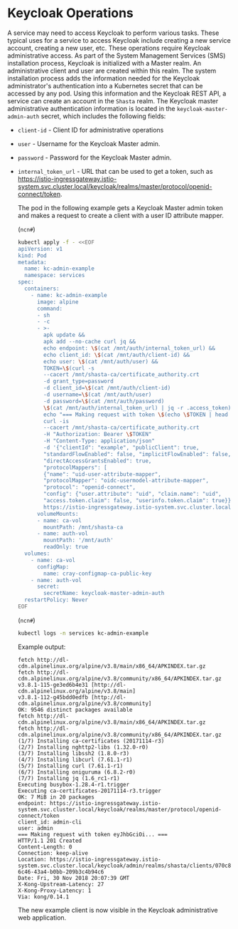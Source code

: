 # Keycloak Operations

A service may need to access Keycloak to perform various tasks. These typical uses for a service to access Keycloak include creating a new service account, creating a new user, etc. These operations require Keycloak administrative access. As part of the System Management Services \(SMS\) installation process, Keycloak is initialized with a Master realm. An administrative client and user are created within this realm. The system installation process adds the information needed for the Keycloak administrator's authentication into a Kubernetes secret that can be accessed by any pod. Using this information and the Keycloak REST API, a service can create an account in the `Shasta` realm. The Keycloak master administrative authentication information is located in the `keycloak-master-admin-auth` secret, which includes the following fields:

- `client-id` - Client ID for administrative operations
- `user` - Username for the Keycloak Master admin.
- `password` - Password for the Keycloak Master admin.
- `internal_token_url` - URL that can be used to get a token, such as https://istio-ingressgateway.istio-system.svc.cluster.local/keycloak/realms/master/protocol/openid-connect/token.

    The pod in the following example gets a Keycloak Master admin token and makes a request to create a client with a user ID attribute mapper.

    (`ncn#`)
    ```bash
    kubectl apply -f - <<EOF
    apiVersion: v1
    kind: Pod
    metadata:
      name: kc-admin-example
      namespace: services
    spec:
      containers:
        - name: kc-admin-example
          image: alpine
          command:
          - sh
          - -c
          - >-
            apk update &&
            apk add --no-cache curl jq &&
            echo endpoint: \$(cat /mnt/auth/internal_token_url) &&
            echo client_id: \$(cat /mnt/auth/client-id) &&
            echo user: \$(cat /mnt/auth/user) &&
            TOKEN=\$(curl -s
            --cacert /mnt/shasta-ca/certificate_authority.crt
            -d grant_type=password
            -d client_id=\$(cat /mnt/auth/client-id)
            -d username=\$(cat /mnt/auth/user)
            -d password=\$(cat /mnt/auth/password)
            \$(cat /mnt/auth/internal_token_url) | jq -r .access_token) &&
            echo "=== Making request with token \$(echo \$TOKEN | head -c10)... ===" &&
            curl -is
            --cacert /mnt/shasta-ca/certificate_authority.crt
            -H "Authorization: Bearer \$TOKEN"
            -H "Content-Type: application/json"
            -d '{"clientId": "example", "publicClient": true,
            "standardFlowEnabled": false, "implicitFlowEnabled": false,
            "directAccessGrantsEnabled": true,
            "protocolMappers": [
            {"name": "uid-user-attribute-mapper",
            "protocolMapper": "oidc-usermodel-attribute-mapper",
            "protocol": "openid-connect",
            "config": {"user.attribute": "uid", "claim.name": "uid",
            "access.token.claim": false, "userinfo.token.claim": true}}]}'
            https://istio-ingressgateway.istio-system.svc.cluster.local/keycloak/admin/realms/shasta/clients
          volumeMounts:
          - name: ca-vol
            mountPath: /mnt/shasta-ca
          - name: auth-vol
            mountPath: '/mnt/auth'
            readOnly: true
      volumes:
        - name: ca-vol
          configMap:
            name: cray-configmap-ca-public-key
        - name: auth-vol
          secret:
            secretName: keycloak-master-admin-auth
      restartPolicy: Never
    EOF
    ```

    (`ncn#`)
    ```bash
    kubectl logs -n services kc-admin-example
    ```

    Example output:

    ```
    fetch http://dl-cdn.alpinelinux.org/alpine/v3.8/main/x86_64/APKINDEX.tar.gz
    fetch http://dl-cdn.alpinelinux.org/alpine/v3.8/community/x86_64/APKINDEX.tar.gz
    v3.8.1-115-ge3ed6b4e31 [http://dl-cdn.alpinelinux.org/alpine/v3.8/main]
    v3.8.1-112-g45bdd0edfb [http://dl-cdn.alpinelinux.org/alpine/v3.8/community]
    OK: 9546 distinct packages available
    fetch http://dl-cdn.alpinelinux.org/alpine/v3.8/main/x86_64/APKINDEX.tar.gz
    fetch http://dl-cdn.alpinelinux.org/alpine/v3.8/community/x86_64/APKINDEX.tar.gz
    (1/7) Installing ca-certificates (20171114-r3)
    (2/7) Installing nghttp2-libs (1.32.0-r0)
    (3/7) Installing libssh2 (1.8.0-r3)
    (4/7) Installing libcurl (7.61.1-r1)
    (5/7) Installing curl (7.61.1-r1)
    (6/7) Installing oniguruma (6.8.2-r0)
    (7/7) Installing jq (1.6_rc1-r1)
    Executing busybox-1.28.4-r1.trigger
    Executing ca-certificates-20171114-r3.trigger
    OK: 7 MiB in 20 packages
    endpoint: https://istio-ingressgateway.istio-system.svc.cluster.local/keycloak/realms/master/protocol/openid-connect/token
    client_id: admin-cli
    user: admin
    === Making request with token eyJhbGciOi... ===
    HTTP/1.1 201 Created
    Content-Length: 0
    Connection: keep-alive
    Location: https://istio-ingressgateway.istio-system.svc.cluster.local/keycloak/admin/realms/shasta/clients/070c8537-6c46-43a4-b0bb-209b3c4b94c6
    Date: Fri, 30 Nov 2018 20:07:39 GMT
    X-Kong-Upstream-Latency: 27
    X-Kong-Proxy-Latency: 1
    Via: kong/0.14.1
    ```

  The new example client is now visible in the Keycloak administrative web application.

